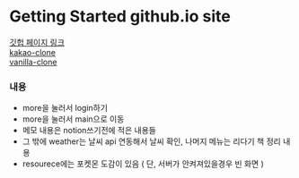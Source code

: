 # Getting Started github.io site

[깃헙 페이지 링크](https://jmeno1011.github.io/prac_etc/)  
[kakao-clone](https://jmeno1011.github.io/kokoa-clone-2022--03/)  
[vanilla-clone](https://jmeno1011.github.io/vanillaJS-Challenge/)  

### 내용
- more을 눌러서 login하기
- more을 눌러서 main으로 이동
- 메모 내용은 notion쓰기전에 적은 내용들
- 그 밖에 weather는 날씨 api 연동해서 날씨 확인, 나머지 메뉴는 리다기 책 정리 내용
- resourece에는 포켓몬 도감이 있음 ( 단, 서버가 안켜져있을경우 빈 화면 )
